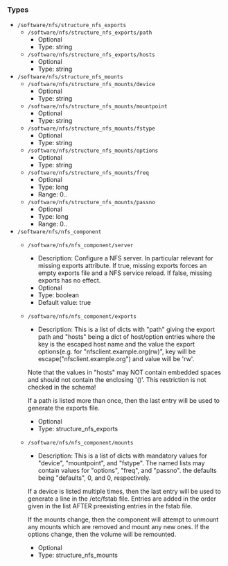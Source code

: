 
### Types

 - `/software/nfs/structure_nfs_exports`
    - `/software/nfs/structure_nfs_exports/path`
        - Optional
        - Type: string
    - `/software/nfs/structure_nfs_exports/hosts`
        - Optional
        - Type: string
 - `/software/nfs/structure_nfs_mounts`
    - `/software/nfs/structure_nfs_mounts/device`
        - Optional
        - Type: string
    - `/software/nfs/structure_nfs_mounts/mountpoint`
        - Optional
        - Type: string
    - `/software/nfs/structure_nfs_mounts/fstype`
        - Optional
        - Type: string
    - `/software/nfs/structure_nfs_mounts/options`
        - Optional
        - Type: string
    - `/software/nfs/structure_nfs_mounts/freq`
        - Optional
        - Type: long
        - Range: 0..
    - `/software/nfs/structure_nfs_mounts/passno`
        - Optional
        - Type: long
        - Range: 0..
 - `/software/nfs/nfs_component`
    - `/software/nfs/nfs_component/server`
        - Description: Configure a NFS server. In particular relevant for missing exports attribute.
      If true, missing exports forces an empty exports file and a NFS service reload.
      If false, missing exports has no effect.
        - Optional
        - Type: boolean
        - Default value: true
    - `/software/nfs/nfs_component/exports`
        - Description: This is a list of dicts with "path" giving the export path and
      "hosts" being a dict of host/option entries where the key is the escaped host name and
      the value the export options(e.g. for "nfsclient.example.org(rw)",
      key will be escape("nfsclient.example.org") and value will be 'rw'.

      Note that the values in "hosts" may NOT contain embedded spaces and should not contain
      the enclosing '()'.  This restriction is not checked in the schema!

      If a path is listed more than once, then the last entry will be used
      to generate the exports file.

        - Optional
        - Type: structure_nfs_exports
    - `/software/nfs/nfs_component/mounts`
        - Description: This is a list of dicts with mandatory values for
      "device", "mountpoint", and "fstype".  The named lists may contain
      values for "options", "freq", and "passno". the defaults being
      "defaults", 0, and 0, respectively.

      If a device is listed multiple times, then the last entry will be
      used to generate a line in the /etc/fstab file.  Entries are added in
      the order given in the list AFTER preexisting entries in the fstab
      file.

      If the mounts change, then the component will attempt to unmount any
      mounts which are removed and mount any new ones.  If the options
      change, then the volume will be remounted.

        - Optional
        - Type: structure_nfs_mounts
